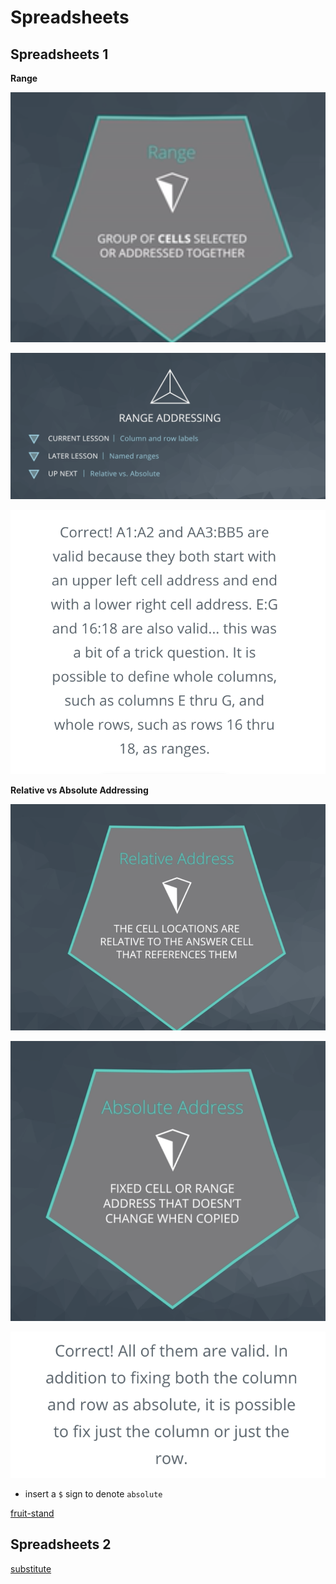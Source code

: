 # Spreadsheets

## Spreadsheets 1

**Range**

![image](./Misc/001.png)

![image](./Misc/002.png)

![image](./Misc/003.png)

**Relative vs Absolute Addressing**

![image](./Misc/004.png)

![image](./Misc/005.png)

![image](./Misc/006.png)

- insert a `$` sign to denote `absolute`

[fruit-stand](./Misc/fruit-stand.xlsx)

## Spreadsheets 2

[substitute](./Misc/substitute.xlsx)
